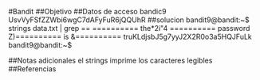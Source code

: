 #Bandit
##Objetivo
##Datos de acceso 
bandic9
UsvVyFSfZZWbi6wgC7dAFyFuR6jQQUhR
##solucion
bandit9@bandit:~$ strings data.txt | grep ==
========== the*2i"4
========== password
Z)========== is
&========== truKLdjsbJ5g7yyJ2X2R0o3a5HQJFuLk
bandit9@bandit:~$

##Notas adicionales
el strings imprime los caracteres legibles 
##Referencias 

